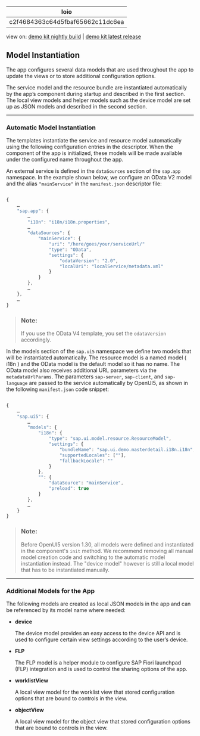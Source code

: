 <!-- loioc2f4684363c64d5fbaf65662c11dc6ea -->

| loio |
| -----|
| c2f4684363c64d5fbaf65662c11dc6ea |

<div id="loio">

view on: [demo kit nightly build](https://openui5nightly.hana.ondemand.com/#/topic/c2f4684363c64d5fbaf65662c11dc6ea) | [demo kit latest release](https://openui5.hana.ondemand.com/#/topic/c2f4684363c64d5fbaf65662c11dc6ea)</div>

## Model Instantiation

The app configures several data models that are used throughout the app to update the views or to store additional configuration options.

The service model and the resource bundle are instantiated automatically by the app’s component during startup and described in the first section. The local view models and helper models such as the device model are set up as JSON models and described in the second section.

***

<a name="loioc2f4684363c64d5fbaf65662c11dc6ea__section_automatic_model_instantiation"/>

### Automatic Model Instantiation

The templates instantiate the service and resource model automatically using the following configuration entries in the descriptor. When the component of the app is initialized, these models will be made available under the configured name throughout the app.

An external service is defined in the `dataSources` section of the `sap.app` namespace. In the example shown below, we configure an OData V2 model and the alias `"mainService"` in the `manifest.json` descriptor file:

``` js

{
	…
	"sap.app": {
		…
		"i18n": "i18n/i18n.properties",
		…
		"dataSources": {
			"mainService": {
				"uri": "/here/goes/your/serviceUrl/"
				"type": "OData",
				"settings": {
					"odataVersion": "2.0",
					"localUri": "localService/metadata.xml"
				}
			}
		},
		…
	},
	…
}
```

> ### Note:  
> If you use the OData V4 template, you set the `odataVersion` accordingly.

In the models section of the `sap.ui5` namespace we define two models that will be instantiated automatically. The resource model is a named model \( i18n \) and the OData model is the default model so it has no name. The OData model also receives additional URL parameters via the `metadataUrlParams`. The parameters `sap-server`, `sap-client`, and `sap-language` are passed to the service automatically by OpenUI5, as shown in the following `manifest.json` code snippet:

``` js

{
	…
	"sap.ui5": {
		…
		"models": {
			"i18n": {
				"type": "sap.ui.model.resource.ResourceModel",
				"settings": {
					"bundleName": "sap.ui.demo.masterdetail.i18n.i18n",
					"supportedLocales": [""],
					"fallbackLocale": ""
				}
			},
			"": {
				"dataSource": "mainService",
				"preload": true
			}
		},
		…
	}
}
```

> ### Note:  
> Before OpenUI5 version 1.30, all models were defined and instantiated in the component's `init` method. We recommend removing all manual model creation code and switching to the automatic model instantiation instead. The "device model" however is still a local model that has to be instantiated manually.

***

### Additional Models for the App

The following models are created as local JSON models in the app and can be referenced by its model name where needed:

-   **device**

    The device model provides an easy access to the device API and is used to configure certain view settings according to the user’s device.

-   **FLP**

    The FLP model is a helper module to configure SAP Fiori launchpad \(FLP\) integration and is used to control the sharing options of the app.

-   **worklistView**

    A local view model for the worklist view that stored configuration options that are bound to controls in the view.

-   **objectView**

    A local view model for the object view that stored configuration options that are bound to controls in the view.


